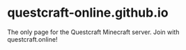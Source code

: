 # questcraft-online.github.io
The only page for the Questcraft Minecraft server. Join with questcraft.online! 
